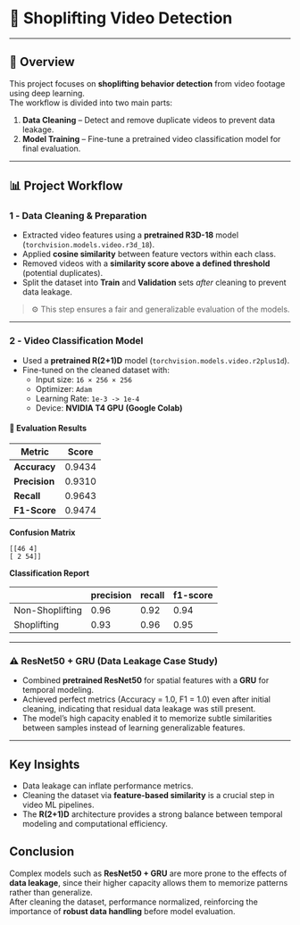 # 🛒 Shoplifting Video Detection

---

## 🧭 Overview

This project focuses on **shoplifting behavior detection** from video footage using deep learning.  
The workflow is divided into two main parts:
1. **Data Cleaning** – Detect and remove duplicate videos to prevent data leakage.  
2. **Model Training** – Fine-tune a pretrained video classification model for final evaluation.

---

## 📊 Project Workflow

### 1️ - Data Cleaning & Preparation

- Extracted video features using a **pretrained R3D-18** model (`torchvision.models.video.r3d_18`).
- Applied **cosine similarity** between feature vectors within each class.
- Removed videos with a **similarity score above a defined threshold** (potential duplicates).
- Split the dataset into **Train** and **Validation** sets *after* cleaning to prevent data leakage.

> ⚙️ This step ensures a fair and generalizable evaluation of the models.

---

### 2️ - Video Classification Model

- Used a **pretrained R(2+1)D** model (`torchvision.models.video.r2plus1d`).
- Fine-tuned on the cleaned dataset with:
  - Input size: `16 × 256 × 256`
  - Optimizer: `Adam`
  - Learning Rate: `1e-3 -> 1e-4`
  - Device: **NVIDIA T4 GPU (Google Colab)**

#### 🧾 Evaluation Results

| Metric | Score |
|--------|--------|
| **Accuracy** | 0.9434 |
| **Precision** | 0.9310 |
| **Recall** | 0.9643 |
| **F1-Score** | 0.9474 |

**Confusion Matrix**
```
[[46 4]
[ 2 54]]
```

**Classification Report**

|       | precision |   recall | f1-score |
|-------|-----------|----------|----------|
Non-Shoplifting |0.96| 0.92 |0.94
Shoplifting |0.93 |0.96 |0.95|

---

### ⚠️ ResNet50 + GRU (Data Leakage Case Study)

- Combined **pretrained ResNet50** for spatial features with a **GRU** for temporal modeling.
- Achieved perfect metrics (Accuracy = 1.0, F1 = 1.0) even after initial cleaning, indicating that residual data leakage was still present.
- The model’s high capacity enabled it to memorize subtle similarities between samples instead of learning generalizable features.

---

## Key Insights

- Data leakage can inflate performance metrics.
- Cleaning the dataset via **feature-based similarity** is a crucial step in video ML pipelines.  
- The **R(2+1)D** architecture provides a strong balance between temporal modeling and computational efficiency.

## Conclusion

Complex models such as **ResNet50 + GRU** are more prone to the effects of **data leakage**, since their higher capacity allows them to memorize patterns rather than generalize.  
After cleaning the dataset, performance normalized, reinforcing the importance of **robust data handling** before model evaluation.